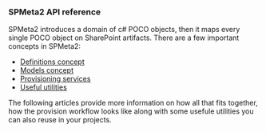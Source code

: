 ﻿---
Title: Overview of API
Description: Overview of API

Project.LinkTitle:  "Reference"
Project.LinkOrder:  30

Nav.TopNodeTitle: "Reference"
Nav.TopNodeOrder: 20

Nav.LeftNodeIncludeCurrentFolder: true 
Nav.LeftNodeOrder: 0
Nav.LeftNodeFolders: 
    - sp-foundation-definitions
    - sp-standard-definitions
---

### SPMeta2 API reference

SPMeta2 introduces a domain of c# POCO objects, then it maps every single POCO object on SharePoint artifacts. 
There are a few important concepts in SPMeta2:

* [Definitions concept](/spmeta2/reference/definitions)
* [Models concept](/spmeta2/reference/models)
* [Provisioning services](/spmeta2/reference/provisionservices)
* [Useful utilities](/spmeta2/reference/utils/)

The following articles provide more information on how all that fits together, how the provision workflow looks like along with some usefule utilities you can also reuse in your projects.